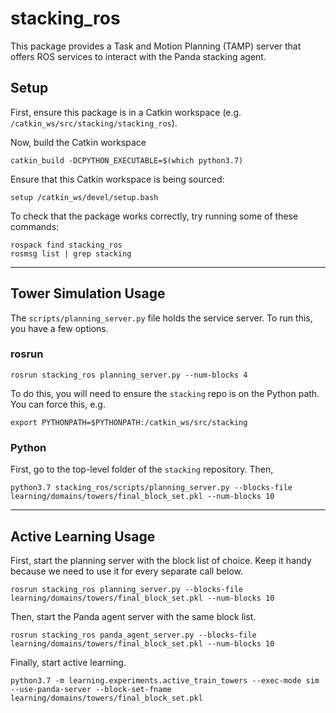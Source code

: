 # stacking_ros

This package provides a Task and Motion Planning (TAMP) server that offers ROS services to interact with the Panda stacking agent.

## Setup

First, ensure this package is in a Catkin workspace (e.g. `/catkin_ws/src/stacking/stacking_ros`).

Now, build the Catkin workspace

```
catkin_build -DCPYTHON_EXECUTABLE=$(which python3.7)
```

Ensure that this Catkin workspace is being sourced:

```
setup /catkin_ws/devel/setup.bash
```

To check that the package works correctly, try running some of these commands:

```
rospack find stacking_ros
rosmsg list | grep stacking
```

---

## Tower Simulation Usage
The `scripts/planning_server.py` file holds the service server. To run this, you have a few options.

### rosrun
```
rosrun stacking_ros planning_server.py --num-blocks 4
```

To do this, you will need to ensure the `stacking` repo is on the Python path. You can force this, e.g.
```
export PYTHONPATH=$PYTHONPATH:/catkin_ws/src/stacking
```

### Python
First, go to the top-level folder of the `stacking` repository. Then,

```
python3.7 stacking_ros/scripts/planning_server.py --blocks-file learning/domains/towers/final_block_set.pkl --num-blocks 10

```

---

## Active Learning Usage
First, start the planning server with the block list of choice. Keep it handy because we need to use it for every separate call below.

```
rosrun stacking_ros planning_server.py --blocks-file learning/domains/towers/final_block_set.pkl --num-blocks 10
```

Then, start the Panda agent server with the same block list.

```
rosrun stacking_ros panda_agent_server.py --blocks-file learning/domains/towers/final_block_set.pkl --num-blocks 10
```

Finally, start active learning.

```
python3.7 -m learning.experiments.active_train_towers --exec-mode sim --use-panda-server --block-set-fname learning/domains/towers/final_block_set.pkl
```
